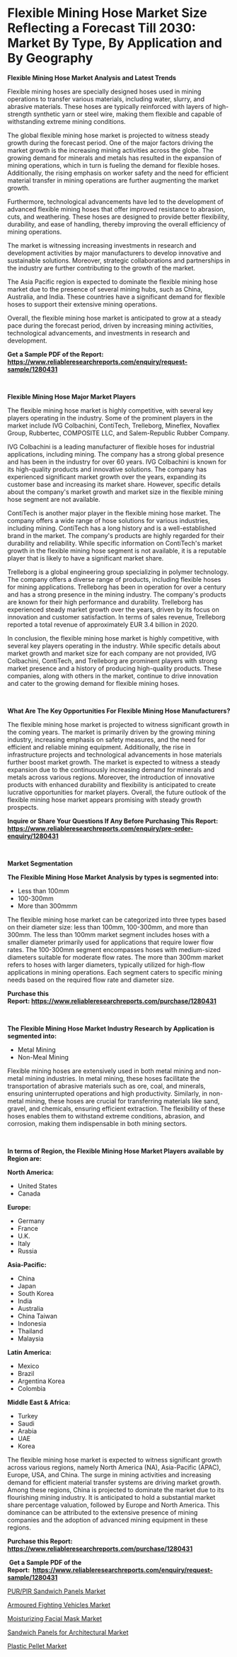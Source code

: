 <p><h1>Flexible Mining Hose Market Size Reflecting a Forecast Till 2030: Market By Type, By Application and By Geography</h1></p><p><strong>Flexible Mining Hose Market Analysis and Latest Trends</strong></p>
<p><p>Flexible mining hoses are specially designed hoses used in mining operations to transfer various materials, including water, slurry, and abrasive materials. These hoses are typically reinforced with layers of high-strength synthetic yarn or steel wire, making them flexible and capable of withstanding extreme mining conditions.</p><p>The global flexible mining hose market is projected to witness steady growth during the forecast period. One of the major factors driving the market growth is the increasing mining activities across the globe. The growing demand for minerals and metals has resulted in the expansion of mining operations, which in turn is fueling the demand for flexible hoses. Additionally, the rising emphasis on worker safety and the need for efficient material transfer in mining operations are further augmenting the market growth.</p><p>Furthermore, technological advancements have led to the development of advanced flexible mining hoses that offer improved resistance to abrasion, cuts, and weathering. These hoses are designed to provide better flexibility, durability, and ease of handling, thereby improving the overall efficiency of mining operations.</p><p>The market is witnessing increasing investments in research and development activities by major manufacturers to develop innovative and sustainable solutions. Moreover, strategic collaborations and partnerships in the industry are further contributing to the growth of the market.</p><p>The Asia Pacific region is expected to dominate the flexible mining hose market due to the presence of several mining hubs, such as China, Australia, and India. These countries have a significant demand for flexible hoses to support their extensive mining operations.</p><p>Overall, the flexible mining hose market is anticipated to grow at a steady pace during the forecast period, driven by increasing mining activities, technological advancements, and investments in research and development.</p></p>
<p><strong>Get a Sample PDF of the Report:&nbsp; <a href="https://www.reliableresearchreports.com/enquiry/request-sample/1280431">https://www.reliableresearchreports.com/enquiry/request-sample/1280431</a></strong></p>
<p>&nbsp;</p>
<p><strong>Flexible Mining Hose Major Market Players</strong></p>
<p><p>The flexible mining hose market is highly competitive, with several key players operating in the industry. Some of the prominent players in the market include IVG Colbachini, ContiTech, Trelleborg, Mineflex, Novaflex Group, Rubbertec, COMPOSITE LLC, and Salem-Republic Rubber Company.</p><p>IVG Colbachini is a leading manufacturer of flexible hoses for industrial applications, including mining. The company has a strong global presence and has been in the industry for over 60 years. IVG Colbachini is known for its high-quality products and innovative solutions. The company has experienced significant market growth over the years, expanding its customer base and increasing its market share. However, specific details about the company's market growth and market size in the flexible mining hose segment are not available.</p><p>ContiTech is another major player in the flexible mining hose market. The company offers a wide range of hose solutions for various industries, including mining. ContiTech has a long history and is a well-established brand in the market. The company's products are highly regarded for their durability and reliability. While specific information on ContiTech's market growth in the flexible mining hose segment is not available, it is a reputable player that is likely to have a significant market share.</p><p>Trelleborg is a global engineering group specializing in polymer technology. The company offers a diverse range of products, including flexible hoses for mining applications. Trelleborg has been in operation for over a century and has a strong presence in the mining industry. The company's products are known for their high performance and durability. Trelleborg has experienced steady market growth over the years, driven by its focus on innovation and customer satisfaction. In terms of sales revenue, Trelleborg reported a total revenue of approximately EUR 3.4 billion in 2020.</p><p>In conclusion, the flexible mining hose market is highly competitive, with several key players operating in the industry. While specific details about market growth and market size for each company are not provided, IVG Colbachini, ContiTech, and Trelleborg are prominent players with strong market presence and a history of producing high-quality products. These companies, along with others in the market, continue to drive innovation and cater to the growing demand for flexible mining hoses.</p></p>
<p>&nbsp;</p>
<p><strong>What Are The Key Opportunities For Flexible Mining Hose Manufacturers?</strong></p>
<p><p>The flexible mining hose market is projected to witness significant growth in the coming years. The market is primarily driven by the growing mining industry, increasing emphasis on safety measures, and the need for efficient and reliable mining equipment. Additionally, the rise in infrastructure projects and technological advancements in hose materials further boost market growth. The market is expected to witness a steady expansion due to the continuously increasing demand for minerals and metals across various regions. Moreover, the introduction of innovative products with enhanced durability and flexibility is anticipated to create lucrative opportunities for market players. Overall, the future outlook of the flexible mining hose market appears promising with steady growth prospects.</p></p>
<p><strong>Inquire or Share Your Questions If Any Before Purchasing This Report: <a href="https://www.reliableresearchreports.com/enquiry/pre-order-enquiry/1280431">https://www.reliableresearchreports.com/enquiry/pre-order-enquiry/1280431</a></strong></p>
<p>&nbsp;</p>
<p><strong>Market Segmentation</strong></p>
<p><strong>The Flexible Mining Hose Market Analysis by types is segmented into:</strong></p>
<p><ul><li>Less than 100mm</li><li>100-300mm</li><li>More than 300mmm</li></ul></p>
<p><p>The flexible mining hose market can be categorized into three types based on their diameter size: less than 100mm, 100-300mm, and more than 300mm. The less than 100mm market segment includes hoses with a smaller diameter primarily used for applications that require lower flow rates. The 100-300mm segment encompasses hoses with medium-sized diameters suitable for moderate flow rates. The more than 300mm market refers to hoses with larger diameters, typically utilized for high-flow applications in mining operations. Each segment caters to specific mining needs based on the required flow rate and diameter size.</p></p>
<p><strong>Purchase this Report:&nbsp;<a href="https://www.reliableresearchreports.com/purchase/1280431">https://www.reliableresearchreports.com/purchase/1280431</a></strong></p>
<p>&nbsp;</p>
<p><strong>The Flexible Mining Hose Market Industry Research by Application is segmented into:</strong></p>
<p><ul><li>Metal Mining</li><li>Non-Meal Mining</li></ul></p>
<p><p>Flexible mining hoses are extensively used in both metal mining and non-metal mining industries. In metal mining, these hoses facilitate the transportation of abrasive materials such as ore, coal, and minerals, ensuring uninterrupted operations and high productivity. Similarly, in non-metal mining, these hoses are crucial for transferring materials like sand, gravel, and chemicals, ensuring efficient extraction. The flexibility of these hoses enables them to withstand extreme conditions, abrasion, and corrosion, making them indispensable in both mining sectors.</p></p>
<p>&nbsp;</p>
<p><strong>In terms of Region, the Flexible Mining Hose Market Players available by Region are:</strong></p>
<p>
    <p> <strong> North America: </strong>
        <ul>
            <li>United States</li>
            <li>Canada</li>
        </ul>
        </p> 
    <p> <strong> Europe: </strong>
        <ul>
            <li>Germany</li>
            <li>France</li>
            <li>U.K.</li>
            <li>Italy</li>
            <li>Russia</li>
        </ul>
        </p> 
    <p> <strong> Asia-Pacific: </strong>
        <ul>
            <li>China</li>
            <li>Japan</li>
            <li>South Korea</li>
            <li>India</li>
            <li>Australia</li>
            <li>China Taiwan</li>
            <li>Indonesia</li>
            <li>Thailand</li>
            <li>Malaysia</li>
        </ul>
        </p> 
    <p> <strong> Latin America: </strong>
        <ul>
            <li>Mexico</li>
            <li>Brazil</li>
            <li>Argentina Korea</li>
            <li>Colombia</li>
        </ul>
        </p> 
    <p> <strong> Middle East & Africa: </strong>
        <ul>
            <li>Turkey</li>
            <li>Saudi</li>
            <li>Arabia</li>
            <li>UAE</li>
            <li>Korea</li>
        </ul>
    </p>
    </p>
<p><p>The flexible mining hose market is expected to witness significant growth across various regions, namely North America (NA), Asia-Pacific (APAC), Europe, USA, and China. The surge in mining activities and increasing demand for efficient material transfer systems are driving market growth. Among these regions, China is projected to dominate the market due to its flourishing mining industry. It is anticipated to hold a substantial market share percentage valuation, followed by Europe and North America. This dominance can be attributed to the extensive presence of mining companies and the adoption of advanced mining equipment in these regions.</p></p>
<p><strong>Purchase this Report: <a href="https://www.reliableresearchreports.com/purchase/1280431">https://www.reliableresearchreports.com/purchase/1280431</a></strong></p>
<p>&nbsp;<strong>Get a Sample PDF of the Report:&nbsp;&nbsp;<a href="https://www.reliableresearchreports.com/enquiry/request-sample/1280431">https://www.reliableresearchreports.com/enquiry/request-sample/1280431</a></strong></p>
<p><strong></strong></p>
<p><p><a href="https://www.linkedin.com/pulse/purpir-sandwich-panels-market-research-report-provides/">PUR/PIR Sandwich Panels Market</a></p><p><a href="https://medium.com/@jenniebrown07/armoured-fighting-vehicles-market-size-growth-forecast-2023-2030-12858fb6b365">Armoured Fighting Vehicles Market</a></p><p><a href="https://www.linkedin.com/pulse/moisturizing-facial-mask-market-size-2023-2030-global-industrial/">Moisturizing Facial Mask Market</a></p><p><a href="https://www.linkedin.com/pulse/sandwich-panels-architectural-market-size-growth-forecast/">Sandwich Panels for Architectural Market</a></p><p><a href="https://medium.com/@press.bell.sigh/plastic-pellet-market-size-growth-forecast-2023-2030-4cdc517df28d">Plastic Pellet Market</a></p></p>
